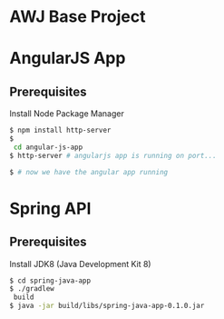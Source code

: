 AWJ Base Project
================

# AngularJS App
Prerequisites
- 
Install Node Package Manager
```bash
$ npm install http-server
$
 cd angular-js-app
$ http-server # angularjs app is running on port...

$ # now we have the angular app running
```


# Spring API
Prerequisites
- 
Install JDK8 (Java Development Kit 8)

```bash
$ cd spring-java-app
$ ./gradlew
 build
$ java -jar build/libs/spring-java-app-0.1.0.jar 
```
